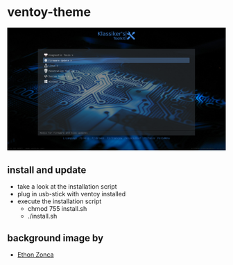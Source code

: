 # ventoy-theme

![screenshot](screenshot.png)

## install and update

- take a look at the installation script
- plug in usb-stick with ventoy installed
- execute the installation script
    - chmod 755 install.sh
    - ./install.sh

## background image by

- [Ethon Zonca](https://protofusion.org/wordpress/2011/08/pcb-backgrounds/)
